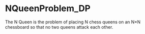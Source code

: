 # NQueenProblem_DP
The N Queen is the problem of placing N chess queens on an N×N chessboard so that no two queens attack each other.
